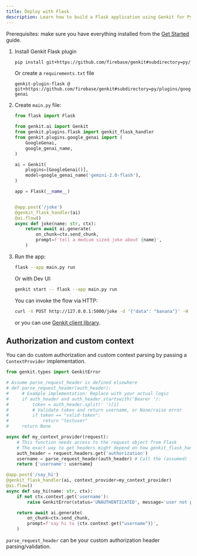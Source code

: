 ```yaml
---
title: Deploy with Flask
description: Learn how to build a Flask application using Genkit for Python.
---
```


Prerequisites: make sure you have everything installed from the [Get Started](/python/get-started/) guide.

1.  Install Genkit Flask plugin

    ```bash
    pip install git+https://github.com/firebase/genkit#subdirectory=py/plugins/flask
    ```

    Or create a `requirements.txt` file

    ```text title="requirements.txt"
    genkit-plugin-flask @ git+https://github.com/firebase/genkit#subdirectory=py/plugins/google-genai
    ```

2.  Create `main.py` file:

    ```python title="main.py"
    from flask import Flask

    from genkit.ai import Genkit
    from genkit.plugins.flask import genkit_flask_handler
    from genkit.plugins.google_genai import (
        GoogleGenai,
        google_genai_name,
    )

    ai = Genkit(
        plugins=[GoogleGenai()],
        model=google_genai_name('gemini-2.0-flash'),
    )

    app = Flask(__name__)


    @app.post('/joke')
    @genkit_flask_handler(ai)
    @ai.flow()
    async def joke(name: str, ctx):
        return await ai.generate(
            on_chunk=ctx.send_chunk,
            prompt=f'tell a medium sized joke about {name}',
        )
    ```

3.  Run the app:

    ```bash
    flask --app main.py run
    ```

    Or with Dev UI:

    ```bash
    genkit start -- flask --app main.py run
    ```

    You can invoke the flow via HTTP:

    ```bash
    curl -X POST http://127.0.0.1:5000/joke -d '{"data": "banana"}' -H 'content-Type: application/json' -H 'Accept: text/event-stream'
    ```

    or you can use [Genkit client library](https://js.api.genkit.dev/modules/genkit.beta_client.html).

## Authorization and custom context

You can do custom authorization and custom context parsing by passing a `ContextProvider` implementation.

```python
from genkit.types import GenkitError

# Assume parse_request_header is defined elsewhere
# def parse_request_header(auth_header):
#     # Example implementation: Replace with your actual logic
#     if auth_header and auth_header.startswith('Bearer '):
#         token = auth_header.split(' ')[1]
#         # Validate token and return username, or None/raise error
#         if token == "valid-token":
#             return "testuser"
#     return None

async def my_context_provider(request):
    # This function needs access to the request object from Flask
    # The exact way to get headers might depend on how genkit_flask_handler passes the request
    auth_header = request.headers.get('authorization')
    username = parse_request_header(auth_header) # Call the (assumed) function
    return {'username': username}

@app.post('/say_hi')
@genkit_flask_handler(ai, context_provider=my_context_provider)
@ai.flow()
async def say_hi(name: str, ctx):
    if not ctx.context.get('username'):
        raise GenkitError(status='UNAUTHENTICATED', message='user not provided')

    return await ai.generate(
        on_chunk=ctx.send_chunk,
        prompt=f'say hi to {ctx.context.get("username")}',
    )
```

`parse_request_header` can be your custom authorization header parsing/validation.
